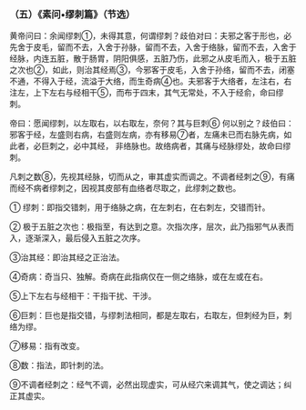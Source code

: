 ### （五）《素问•缪刺篇》（节选）

黄帝问曰：余闻缪刺①，未得其意，何谓缪刺？歧伯对曰：夫邪之客于形也，必先舍于皮毛，留而不去，入舍于孙脉，留而不去，入舍于络脉，留而不去，入舍于经脉，内连五脏，散于肠胃，阴阳俱感，五脏乃伤，此邪之从皮毛而入，极于五脏之次也②，如此，则治其经焉③，今邪客于皮毛，入舍于孙络，留而不去，闭塞不通，不得入于经，流溢于大络，而生奇病④也。夫邪客于大络者，左注右，右注左，上下左右与经相干⑤，而布于四末，其气无常处，不入于经俞，命曰缪刺。

帝曰：愿闻缪刺，以左取右，以右取左，奈何？其与巨刺⑥ 何以别之？歧伯曰：邪客于经，左盛则右病，右盛则左病，亦有移易⑦者，左痛未已而右脉先病，如此者，必巨刺之，必中其经， 非络脉也。故络病者，其痛与经脉缪处，故命曰缪刺。 

凡刺之数⑧，先视其经脉，切而从之，审其虚实而调之。不调者经刺之⑨，有痛而经不病者缪刺之，因视其皮部有血络者尽取之，此缪刺之数也。

① 缪刺：即指交错刺，用于络脉之病，在左刺右，在右刺左，交错而针。 

② 极于五脏之次也：极指至，有达到之意。次指次序，层次，此乃指邪气从表而入，逐渐深入，最后侵入五脏之次序。

③治其经：即治其经之正治法。

④奇病：奇当只、独解。奇病在此指病仅在一侧之络脉，或在左或在右。

⑤上下左右与经相干：干指干扰、干涉。

⑥巨刺：巨也是指交错，与缪刺法相同，都是左取右，右取左，但刺经为巨，刺络为缪。

⑦移易：指有改变。

⑧数：指法，即针刺的法。

⑨不调者经刺之：经气不调，必然出现虚实，可从经穴来调其气，使之调达；纠正其虚实。

